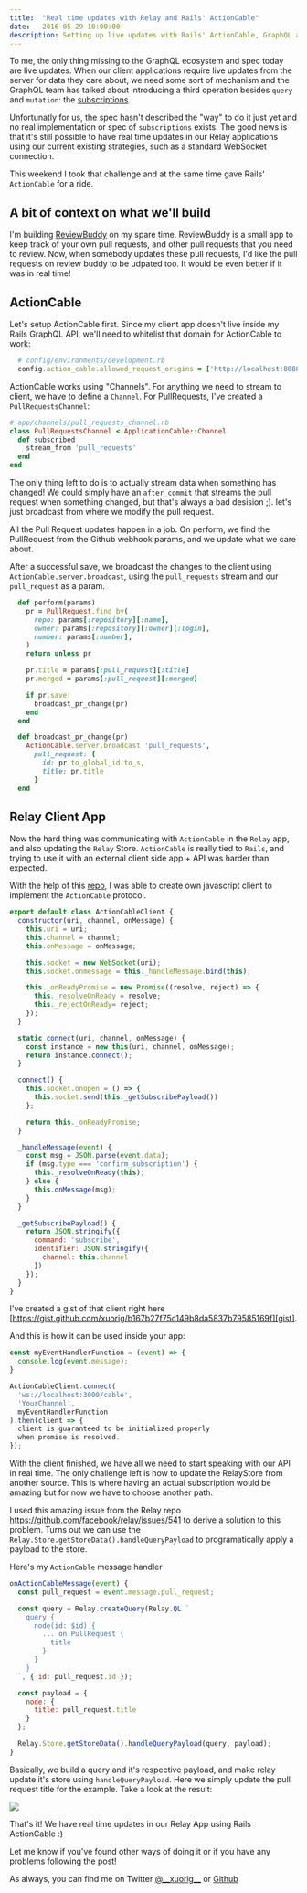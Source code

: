 ```yaml
---
title:  "Real time updates with Relay and Rails' ActionCable"
date:   2016-05-29 10:00:00
description: Setting up live updates with Rails' ActionCable, GraphQL and Relay
---
```


<meta name="twitter:card" content="summary_large_image">
<meta name="twitter:site" content="@__xuorig__">
<meta name="twitter:creator" content="@__xuorig__">
<meta name="twitter:title" content="Real time updates with Relay and Rails' ActionCable">
<meta name="twitter:description" content="Setting up live updates with Rails' ActionCable, GraphQL and Relay">
<meta name="twitter:image" content="http://mgiroux.me/assets/images/realtimerelay.gif">

To me, the only thing missing to the GraphQL ecosystem and spec today are live updates. When our client applications require live updates from the server for data they care about, we need some sort of mechanism and the GraphQL team has talked about introducing a third operation besides `query` and `mutation`: the [subscriptions][sub].

Unfortunatly for us, the spec hasn't described the "way" to do it just yet and no real implementation or spec of `subscriptions` exists. The good news is that it's still possible to have real time updates in our Relay applications using our current existing strategies, such as a standard WebSocket connection.

This weekend I took that challenge and at the same time gave Rails' `ActionCable` for a ride.

## A bit of context on what we'll build

I'm building [ReviewBuddy][reviewbud] on my spare time. ReviewBuddy is a small app to keep track of your own pull requests, and other pull requests that you need to review. Now, when somebody updates these pull requests, I'd like the pull requests on review buddy to be udpated too. It would be even better if it was in real time!

## ActionCable

Let's setup ActionCable first. Since my client app doesn't live inside my Rails GraphQL API, we'll need to whitelist that domain for ActionCable to work:

```ruby
  # config/environments/development.rb
  config.action_cable.allowed_request_origins = ['http://localhost:8080']
```

ActionCable works using "Channels". For anything we need to stream to client, we have to define a `Channel`. For PullRequests, I've created a `PullRequestsChannel`:

```ruby
# app/channels/pull_requests_channel.rb
class PullRequestsChannel < ApplicationCable::Channel
  def subscribed
    stream_from 'pull_requests'
  end
end
```

The only thing left to do is to actually stream data when something has changed! We could simply have an `after_commit` that streams the pull request when something changed, but that's always a bad desision ;). let's just broadcast from where we modify the pull request.

All the Pull Request updates happen in a job. On perform, we find the PullRequest from the Github webhook params, and we update what we care about.

After a successful save, we broadcast the changes to the client using `ActionCable.server.broadcast`, using the `pull_requests` stream and our `pull_request` as a param.

```ruby
  def perform(params)
    pr = PullRequest.find_by(
      repo: params[:repository][:name],
      owner: params[:repository][:owner][:login],
      number: params[:number],
    )
    return unless pr

    pr.title = params[:pull_request][:title]
    pr.merged = params[:pull_request][:merged]

    if pr.save!
      broadcast_pr_change(pr)
    end
  end

  def broadcast_pr_change(pr)
    ActionCable.server.broadcast 'pull_requests',
      pull_request: {
        id: pr.to_global_id.to_s,
        title: pr.title
      }
  end
```

## Relay Client App

Now the hard thing was communicating with `ActionCable` in the `Relay` app, and also updating the `Relay` Store. `ActionCable` is really tied to `Rails`, and trying to use it with an external client side app + API was harder than expected.

With the help of this [repo][repo], I was able to create own javascript client to implement the `ActionCable` protocol.

```javascript
export default class ActionCableClient {
  constructor(uri, channel, onMessage) {
    this.uri = uri;
    this.channel = channel;
    this.onMessage = onMessage;

    this.socket = new WebSocket(uri);
    this.socket.onmessage = this._handleMessage.bind(this);

    this._onReadyPromise = new Promise((resolve, reject) => {
      this._resolveOnReady = resolve;
      this._rejectOnReady= reject;
    });
  }

  static connect(uri, channel, onMessage) {
    const instance = new this(uri, channel, onMessage);
    return instance.connect();
  }

  connect() {
    this.socket.onopen = () => {
      this.socket.send(this._getSubscribePayload())
    };

    return this._onReadyPromise;
  }

  _handleMessage(event) {
    const msg = JSON.parse(event.data);
    if (msg.type === 'confirm_subscription') {
      this._resolveOnReady(this);
    } else {
      this.onMessage(msg);
    }
  }

  _getSubscribePayload() {
    return JSON.stringify({
      command: 'subscribe',
      identifier: JSON.stringify({
        channel: this.channel
      })
    });
  }
}
```

I've created a gist of that client right here [https://gist.github.com/xuorig/b167b27f75c149b8da5837b79585169f][gist].

And this is how it can be used inside your app:

```javascript
const myEventHandlerFunction = (event) => {
  console.log(event.message);
}

ActionCableClient.connect(
  'ws://localhost:3000/cable',
  'YourChannel',
  myEventHandlerFunction
).then(client => {
  client is guaranteed to be initialized properly
  when promise is resolved.
});
```

With the client finished, we have all we need to start speaking with our API in real time. The only challenge left is how to update the RelayStore from another source. This is where having an actual subscription would be amazing but for now we have to choose another path.

I used this amazing issue from the Relay repo https://github.com/facebook/relay/issues/541 to derive a solution to this problem. Turns out we can use the `Relay.Store.getStoreData().handleQueryPayload` to programatically apply a payload to the store.

Here's my `ActionCable` message handler

```javascript
onActionCableMessage(event) {
  const pull_request = event.message.pull_request;

  const query = Relay.createQuery(Relay.QL `
    query {
      node(id: $id) {
        ... on PullRequest {
          title
        }
      }
    }
  `, { id: pull_request.id });

  const payload = {
    node: {
      title: pull_request.title
    }
  };

  Relay.Store.getStoreData().handleQueryPayload(query, payload);
}
```

Basically, we build a query and it's respective payload, and make relay update it's store using `handleQueryPayload`. Here we simply update the pull request title for the example. Take a look at the result:

<img src="/assets/images/realtimerelay.gif"/>

That's it! We have real time updates in our Relay App using Rails ActionCable :)

Let me know if you've found other ways of doing it or if you have any problems following the post!

As always, you can find me on Twitter [@\_\_xuorig\_\_][twit] or [Github][xuo]

[twit]: https://twitter.com/__xuorig__
[xuo]: http://github.com/xuorig
[sub]: http://GraphQL.org/blog/subscriptions-in-GraphQL-and-relay/
[reviewbud]: https://github.com/reviewbuddy/review-buddy
[repo]: https://github.com/NullVoxPopuli/action_cable_client#the-action-cable-protocol
[gist]: https://gist.github.com/xuorig/b167b27f75c149b8da5837b79585169f


